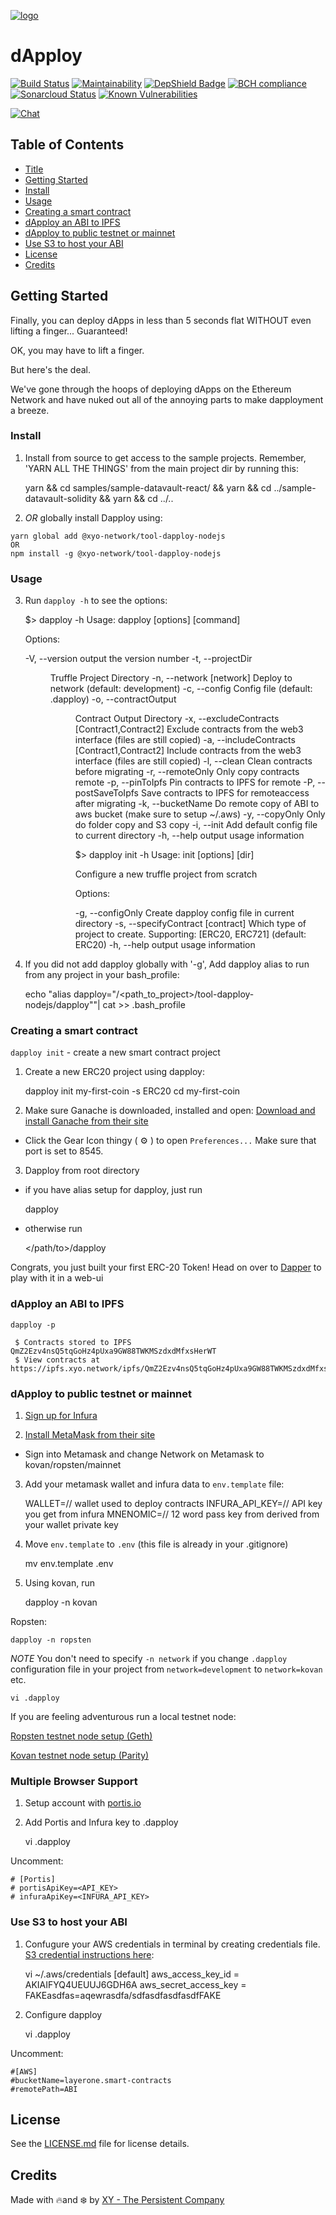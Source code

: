 [logo]: https://cdn.xy.company/img/brand/XY_Logo_GitHub.png

[![logo]](https://xy.company)

# dApploy

[![Build Status](https://travis-ci.com/XYOracleNetwork/tool-dapploy-nodejs.svg?branch=develop)](https://travis-ci.com/XYOracleNetwork/tool-dapploy-nodejs) [![Maintainability](https://api.codeclimate.com/v1/badges/f3dd4f4d35e1bd9eeabc/maintainability)](https://codeclimate.com/github/XYOracleNetwork/tool-dapploy-nodejs/maintainability) [![DepShield Badge](https://depshield.sonatype.org/badges/XYOracleNetwork/tool-dapploy-nodejs/depshield.svg)](https://depshield.github.io) [![BCH compliance](https://bettercodehub.com/edge/badge/XYOracleNetwork/tool-dapploy-nodejs?branch=master)](https://bettercodehub.com/results/XYOracleNetwork/tool-dapploy-nodejs) [![Sonarcloud Status](https://sonarcloud.io/api/project_badges/measure?project=XYOracleNetwork_sdk-core-nodejs&metric=alert_status)](https://sonarcloud.io/dashboard?id=XYOracleNetwork_sdk-core-nodejs) [![Known Vulnerabilities](https://snyk.io/test/github/XYOracleNetwork/tool-dapploy-nodejs/badge.svg)](https://snyk.io/test/github/XYOracleNetwork/tool-dapploy-nodejs)

[![Chat](https://img.shields.io/gitter/room/XYOracleNetwork/Stardust.svg)](https://gitter.im/XYOracleNetwork/Dev)

## Table of Contents

-   [Title](#dapploy)
-   [Getting Started](#getting-started)
-   [Install](#install)
-   [Usage](#usage)
-   [Creating a smart contract](#creating-a-smart-contract)
-   [dApploy an ABI to IPFS](#dapploy-an-abi-to-ipfs)
-   [dApploy to public testnet or mainnet](#dapploy-to-public-testnet-or-mainnet)
-   [Use S3 to host your ABI](#use-s3-to-host-your-abi)
-   [License](#license)
-   [Credits](#credits)

## Getting Started

Finally, you can deploy dApps in less than 5 seconds flat WITHOUT even lifting a finger... Guaranteed!

OK, you may have to lift a finger.

But here's the deal.

We've gone through the hoops of deploying dApps on the Ethereum Network and have nuked out all of the annoying parts to make dapployment a breeze.

### Install

1.  Install from source to get access to the sample projects. Remember, 'YARN ALL THE THINGS' from the main project dir by running this:


    yarn && cd samples/sample-datavault-react/ && yarn && cd ../sample-datavault-solidity && yarn && cd ../..

2.  _OR_ globally install Dapploy using:
```
yarn global add @xyo-network/tool-dapploy-nodejs
OR
npm install -g @xyo-network/tool-dapploy-nodejs
```

### Usage

3.  Run `dapploy -h` to see the options:


     $> dapploy -h
    Usage: dapploy [options] [command]

    Options:

      -V, --version                                 output the version number
      -t, --projectDir <dir>                        Truffle Project Directory
      -n, --network [network]                       Deploy to network (default: development)
      -c, --config <config>                         Config file (default: .dapploy)
      -o, --contractOutput <dir>                    Contract Output Directory
      -x, --excludeContracts [Contract1,Contract2]  Exclude contracts from the web3 interface (files are still copied)
      -a, --includeContracts [Contract1,Contract2]  Include contracts from the web3 interface (files are still copied)
      -l, --clean                                   Clean contracts before migrating
      -r, --remoteOnly                              Only copy contracts remote
      -p, --pinToIpfs                               Pin contracts to IPFS for remote 
      -P, --postSaveToIpfs                          Save contracts to IPFS for remoteaccess after migrating
      -k, --bucketName                              Do remote copy of ABI to aws bucket (make sure to setup ~/.aws)
      -y, --copyOnly                                Only do folder copy and S3 copy
      -i, --init                                    Add default config file to current directory
      -h, --help                                    output usage information

      $> dapploy init -h
    Usage: init [options] [dir]

    Configure a new truffle project from scratch

    Options:

      -g, --configOnly                  Create dapploy config file in current directory
      -s, --specifyContract [contract]  Which type of project to create. Supporting: [ERC20, ERC721] (default: ERC20)
      -h, --help                        output usage information

4.  If you did not add dapploy globally with '-g', Add dapploy alias to run from any project in your bash_profile:


    echo "alias dapploy=\"/<path_to_project>/tool-dapploy-nodejs/dapploy\""| cat >> .bash_profile

### Creating a smart contract

`dapploy init` - create a new smart contract project

1.  Create a new ERC20 project using dapploy:


    dapploy init my-first-coin -s ERC20
    cd my-first-coin

2.  Make sure Ganache is downloaded, installed and open: [Download and install Ganache from their site](https://truffleframework.com/ganache)

-   Click the Gear Icon thingy ( ⚙️ ) to open `Preferences...`
    Make sure that port is set to 8545.

3.  Dapploy from root directory

-   if you have alias setup for dapploy, just run


      dapploy

-   otherwise run


      </path/to>/dapploy

Congrats, you just built your first ERC-20 Token! Head on over to [Dapper](https://github.com/XYOracleNetwork/tool-dapper-react) to play with it in a web-ui

### dApploy an ABI to IPFS

    dapploy -p

     $ Contracts stored to IPFS QmZ2Ezv4nsQ5tqGoHz4pUxa9GW88TWKMSzdxdMfxsHerWT
     $ View contracts at https://ipfs.xyo.network/ipfs/QmZ2Ezv4nsQ5tqGoHz4pUxa9GW88TWKMSzdxdMfxsHerWT

### dApploy to public testnet or mainnet

1.  [Sign up for Infura](https://infura.io/)

2.  [Install MetaMask from their site](https://metamask.io/)

-   Sign into Metamask and change Network on Metamask to kovan/ropsten/mainnet

3.  Add your metamask wallet and infura data to `env.template` file:


    WALLET=// wallet used to deploy contracts
    INFURA_API_KEY=// API key you get from infura
    MNENOMIC=// 12 word pass key from derived from your wallet private key

4.  Move `env.template` to `.env` (this file is already in your .gitignore)


    mv env.template .env

5.  Using kovan, run


    dapploy -n kovan

Ropsten:

    dapploy -n ropsten

_NOTE_ You don't need to specify `-n network` if you change `.dapploy` configuration file in your project from `network=development` to `network=kovan` etc.

    vi .dapploy

If you are feeling adventurous run a local testnet node:

[Ropsten testnet node setup (Geth)](https://github.com/XYOracleNetwork/tool-dapploy-nodejs/wiki/Local-Ropsten-Config)

[Kovan testnet node setup (Parity)](https://github.com/XYOracleNetwork/tool-dapploy-nodejs/wiki/Kovan-setup-(Parity))

### Multiple Browser Support

1.  Setup account with [portis.io](https://portis.io)

2.  Add Portis and Infura key to .dapploy


    vi .dapploy

Uncomment:

    # [Portis]
    # portisApiKey=<API_KEY>
    # infuraApiKey=<INFURA_API_KEY>

### Use S3 to host your ABI

1.  Confugure your AWS credentials in terminal by creating credentials file. [S3 credential instructions here](https://docs.aws.amazon.com/sdk-for-java/v1/developer-guide/setup-credentials.html):


      vi ~/.aws/credentials
      [default]
      aws_access_key_id = AKIAIFYQ4UEUUJ6GDH6A
      aws_secret_access_key = FAKEasdfas=aqewrasdfa/sdfasdfasdfasdfFAKE

2.  Configure dapploy


    vi .dapploy

Uncomment:

    #[AWS]
    #bucketName=layerone.smart-contracts
    #remotePath=ABI

## License

See the [LICENSE.md](LICENSE) file for license details.

## Credits

Made with 🔥and ❄️ by [XY - The Persistent Company](https://www.xy.company)
